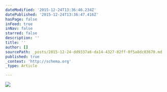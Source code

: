 ```yaml
---
dateModified: '2015-12-24T13:36:46.234Z'
datePublished: '2015-12-24T13:36:47.416Z'
hasPage: false
inFeed: true
inNav: false
starred: false
description: ''
title: ''
author: []
sourcePath: _posts/2015-12-24-dd9337a6-da14-4327-82ff-0f5a8dc03670.md
published: true
_context: 'http://schema.org'
_type: Article

---
```

![](https://the-grid-user-content.s3-us-west-2.amazonaws.com/04d6197f-2b15-497c-a4cd-b83f9768f1db.jpg)